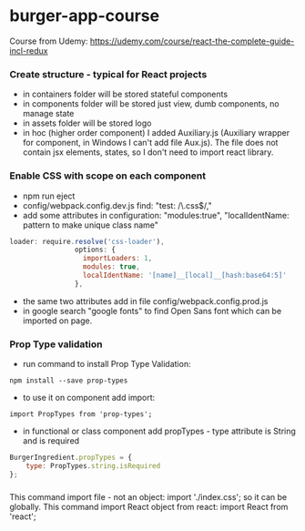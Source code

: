 # burger-app-course
Course from Udemy: https://udemy.com/course/react-the-complete-guide-incl-redux

### Create structure - typical for React projects
- in containers folder will be stored stateful components
- in components folder will be stored just view, dumb components, no manage state
- in assets folder will be stored logo 
- in hoc (higher order component) I added Auxiliary.js (Auxiliary wrapper for component, in Windows I can't add file Aux.js). 
The file does not contain jsx elements, states, so I don't need to import react library.  

### Enable CSS with scope on each component
- npm run eject
- config/webpack.config.dev.js find: "test: /\\.css$/," 
- add some attributes in configuration: "modules:true", "localIdentName: pattern to make unique class name"
```javascript 1.8
loader: require.resolve('css-loader'),
                options: {
                  importLoaders: 1,
                  modules: true,
                  localIdentName: '[name]__[local]__[hash:base64:5]'
                },
```
- the same two attributes add in file config/webpack.config.prod.js
- in google search "google fonts" to find Open Sans font which can be imported on page. 

### Prop Type validation
- run command to install Prop Type Validation: 
```text
npm install --save prop-types 
```
- to use it on component add import:
```text
import PropTypes from 'prop-types';
```
- in functional or class component add propTypes - type attribute is String and is required
```javascript 1.8
BurgerIngredient.propTypes = {
    type: PropTypes.string.isRequired
};

```

###
This command import file - not an object: import './index.css'; so it can be globally.
This command import React object from react: import React from 'react';

